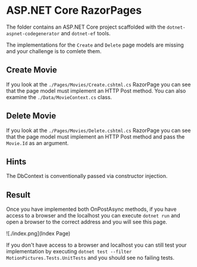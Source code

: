 # ASP.NET Core RazorPages

The folder contains an ASP.NET Core project scaffolded with the ```dotnet-aspnet-codegenerator``` and ```dotnet-ef``` tools.

The implementations for the ```Create``` and ```Delete``` page models are missing and your challenge is to comlete them.

## Create Movie

If you look at the ```./Pages/Movies/Create.cshtml.cs``` RazorPage you can see that the page model must implement an HTTP Post method.  You can also examine the ```./Data/MovieContext.cs``` class.

## Delete Movie

If you look at the ```./Pages/Movies/Delete.cshtml.cs``` RazorPage you can see that the page model must implement an HTTP Post method and pass the ```Movie.Id``` as an argument.

## Hints 

The DbContext is conventionally passed via constructor injection.

## Result

Once you have implemented both OnPostAsync methods, if you have access to a browser and the localhost you can execute ```dotnet run``` and open a browser to the correct address and you will see this page.

![./index.png](Index Page)

If you don't have access to a browser and localhost you can still test your implementation by executing ```dotnet test --filter MotionPictures.Tests.UnitTests``` and you should see no failing tests.